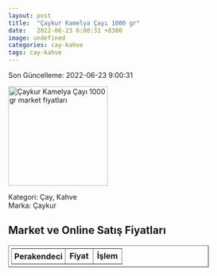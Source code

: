 ```yaml
---
layout: post
title:  "Çaykur Kamelya Çayı 1000 gr"
date:   2022-06-23 6:00:31 +0300
image: undefined
categories: cay-kahve
tags: cay-kahve
---
```


Son Güncelleme: 2022-06-23 9:00:31

<img src="undefined" width="200" alt="Çaykur Kamelya Çayı 1000 gr market fiyatları" />

Kategori: Çay, Kahve
<br />
Marka: Çaykur

<h2>Market ve Online Satış Fiyatları</h2>

<table border="1" style="padding: 5px;width:80%;">
  <tr>
    <td style="padding: 5px;"><strong>Perakendeci</strong></td>
    <td><strong>Fiyat</strong></td>
    <td><strong>İşlem</strong></td>
  </tr>
  
</table>
